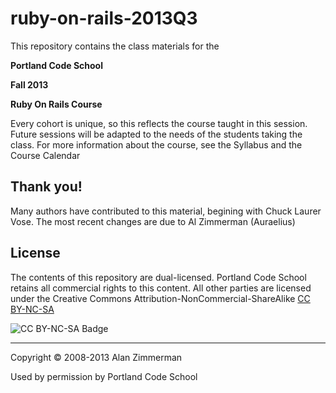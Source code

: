 ruby-on-rails-2013Q3
====================

This repository contains the class materials for the 

**Portland Code School** 

**Fall 2013** 

**Ruby On Rails Course**

Every cohort is unique, so this reflects the course taught in this session. Future sessions will be adapted to the needs of the students taking the class. For more information about the course, see the Syllabus and the Course Calendar

Thank you!
----------
Many authors have contributed to this material, begining with Chuck Laurer Vose. The most recent changes are due to Al Zimmerman (Auraelius)


License
-------

The contents of this repository are dual-licensed. Portland Code School retains all commercial rights to this content. All other parties are licensed under the Creative Commons Attribution-NonCommercial-ShareAlike [CC BY-NC-SA](http://creativecommons.org/licenses/by-nc-sa/3.0/)

![CC BY-NC-SA Badge](http://i.creativecommons.org/l/by-nc-sa/3.0/88x31.png)

<hr />
Copyright © 2008-2013 Alan Zimmerman

Used by permission by Portland Code School

